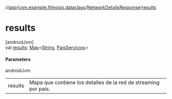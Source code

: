 //[app](../../../index.md)/[com.example.filmosis.dataclass](../index.md)/[NetworkDetailsResponse](index.md)/[results](results.md)

# results

[androidJvm]\
val [results](results.md): [Map](https://kotlinlang.org/api/latest/jvm/stdlib/kotlin.collections/-map/index.html)&lt;[String](https://kotlinlang.org/api/latest/jvm/stdlib/kotlin/-string/index.html), [PaisServicios](../-pais-servicios/index.md)&gt;

#### Parameters

androidJvm

| | |
|---|---|
| results | Mapa que contiene los detalles de la red de streaming por país. |
